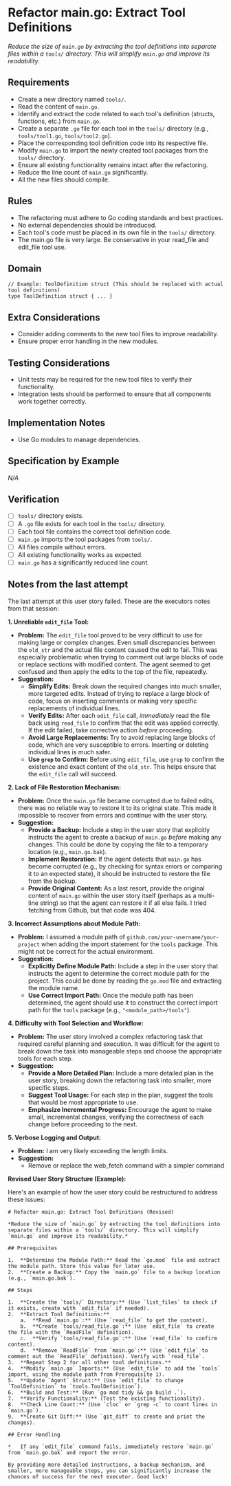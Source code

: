 # Refactor main.go: Extract Tool Definitions

*Reduce the size of `main.go` by extracting the tool definitions into separate files within a `tools/` directory. This will simplify `main.go` and improve its readability.*

## Requirements

- Create a new directory named `tools/`.
- Read the content of `main.go`.
- Identify and extract the code related to each tool's definition (structs, functions, etc.) from `main.go`.
- Create a separate `.go` file for each tool in the `tools/` directory (e.g., `tools/tool1.go`, `tools/tool2.go`).
- Place the corresponding tool definition code into its respective file.
- Modify `main.go` to import the newly created tool packages from the `tools/` directory.
- Ensure all existing functionality remains intact after the refactoring.
- Reduce the line count of `main.go` significantly.
- All the new files should compile.

## Rules

- The refactoring must adhere to Go coding standards and best practices.
- No external dependencies should be introduced.
- Each tool's code must be placed in its own file in the `tools/` directory.
- The main.go file is very large. Be conservative in your read_file and edit_file tool use.

## Domain

```
// Example: ToolDefinition struct (This should be replaced with actual tool definitions)
type ToolDefinition struct { ... }
```

## Extra Considerations

- Consider adding comments to the new tool files to improve readability.
- Ensure proper error handling in the new modules.

## Testing Considerations

- Unit tests may be required for the new tool files to verify their functionality.
- Integration tests should be performed to ensure that all components work together correctly.

## Implementation Notes

- Use Go modules to manage dependencies.

## Specification by Example

*N/A*

## Verification

- [ ] `tools/` directory exists.
- [ ] A `.go` file exists for each tool in the `tools/` directory.
- [ ] Each tool file contains the correct tool definition code.
- [ ] `main.go` imports the tool packages from `tools/`.
- [ ] All files compile without errors.
- [ ] All existing functionality works as expected.
- [ ] `main.go` has a significantly reduced line count.

## Notes from the last attempt

The last attempt at this user story failed. These are the executors notes from that session:


**1. Unreliable `edit_file` Tool:**

*   **Problem:** The `edit_file` tool proved to be very difficult to use for making large or complex changes. Even small discrepancies between the `old_str` and the actual file content caused the edit to fail. This was especially problematic when trying to comment out large blocks of code or replace sections with modified content. The agent seemed to get confused and then apply the edits to the top of the file, repeatedly.
*   **Suggestion:**
    *   **Simplify Edits:** Break down the required changes into much smaller, more targeted edits. Instead of trying to replace a large block of code, focus on inserting comments or making very specific replacements of individual lines.
    *   **Verify Edits:** After each `edit_file` call, *immediately* read the file back using `read_file` to confirm that the edit was applied correctly. If the edit failed, take corrective action *before* proceeding.
    *   **Avoid Large Replacements:** Try to avoid replacing large blocks of code, which are very susceptible to errors. Inserting or deleting individual lines is much safer.
    *   **Use `grep` to Confirm:** Before using `edit_file`, use `grep` to confirm the existence and exact content of the `old_str`. This helps ensure that the `edit_file` call will succeed.

**2. Lack of File Restoration Mechanism:**

*   **Problem:** Once the `main.go` file became corrupted due to failed edits, there was no reliable way to restore it to its original state. This made it impossible to recover from errors and continue with the user story.
*   **Suggestion:**
    *   **Provide a Backup:** Include a step in the user story that explicitly instructs the agent to create a backup of `main.go` *before* making any changes. This could be done by copying the file to a temporary location (e.g., `main.go.bak`).
    *   **Implement Restoration:** If the agent detects that `main.go` has become corrupted (e.g., by checking for syntax errors or comparing it to an expected state), it should be instructed to restore the file from the backup.
    *   **Provide Original Content:** As a last resort, provide the original content of `main.go` within the user story itself (perhaps as a multi-line string) so that the agent can restore it if all else fails. I tried fetching from Github, but that code was 404.

**3. Incorrect Assumptions about Module Path:**

*   **Problem:** I assumed a module path of `github.com/your-username/your-project` when adding the import statement for the `tools` package. This might not be correct for the actual environment.
*   **Suggestion:**
    *   **Explicitly Define Module Path:** Include a step in the user story that instructs the agent to determine the correct module path for the project. This could be done by reading the `go.mod` file and extracting the module name.
    *   **Use Correct Import Path:** Once the module path has been determined, the agent should use it to construct the correct import path for the `tools` package (e.g., `"<module_path>/tools"`).

**4. Difficulty with Tool Selection and Workflow:**

*   **Problem:** The user story involved a complex refactoring task that required careful planning and execution. It was difficult for the agent to break down the task into manageable steps and choose the appropriate tools for each step.
*   **Suggestion:**
    *   **Provide a More Detailed Plan:** Include a more detailed plan in the user story, breaking down the refactoring task into smaller, more specific steps.
    *   **Suggest Tool Usage:** For each step in the plan, suggest the tools that would be most appropriate to use.
    *   **Emphasize Incremental Progress:** Encourage the agent to make small, incremental changes, verifying the correctness of each change before proceeding to the next.

**5. Verbose Logging and Output:**
* **Problem:** I am very likely exceeding the length limits.
* **Suggestion:**
    * Remove or replace the web_fetch command with a simpler command

**Revised User Story Structure (Example):**

Here's an example of how the user story could be restructured to address these issues:

```
# Refactor main.go: Extract Tool Definitions (Revised)

*Reduce the size of `main.go` by extracting the tool definitions into separate files within a `tools/` directory. This will simplify `main.go` and improve its readability.*

## Prerequisites

1.  **Determine the Module Path:** Read the `go.mod` file and extract the module path. Store this value for later use.
2.  **Create a Backup:** Copy the `main.go` file to a backup location (e.g., `main.go.bak`).

## Steps

1.  **Create the `tools/` Directory:** (Use `list_files` to check if it exists, create with `edit_file` if needed).
2.  **Extract Tool Definitions:**
    a.  **Read `main.go`:** (Use `read_file` to get the content).
    b.  **Create `tools/read_file.go`:** (Use `edit_file` to create the file with the `ReadFile` definition).
    c.  **Verify `tools/read_file.go`:** (Use `read_file` to confirm content).
    d.  **Remove `ReadFile` from `main.go`:** (Use `edit_file` to comment out the `ReadFile` definition). Verify with `read_file`.
3.  **Repeat Step 2 for all other tool definitions.**
4.  **Modify `main.go` Imports:** (Use `edit_file` to add the `tools` import, using the module path from Prerequisite 1).
5.  **Update `Agent` Struct:** (Use `edit_file` to change `ToolDefinition` to `tools.ToolDefinition`).
6.  **Build and Test:** (Run `go mod tidy && go build .`).
7.  **Verify Functionality:** (Test the existing functionality).
8.  **Check Line Count:** (Use `cloc` or `grep -c` to count lines in `main.go`).
9.  **Create Git Diff:** (Use `git_diff` to create and print the changes).

## Error Handling

*   If any `edit_file` command fails, immediately restore `main.go` from `main.go.bak` and report the error.

By providing more detailed instructions, a backup mechanism, and smaller, more manageable steps, you can significantly increase the chances of success for the next executor. Good luck!